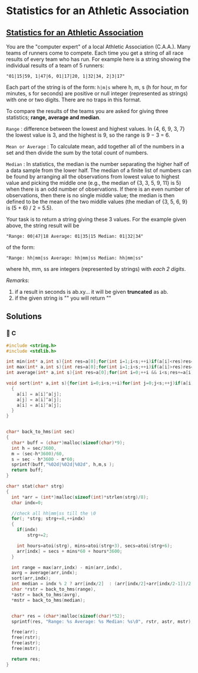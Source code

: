 # Statistics for an Athletic Association

## [Statistics for an Athletic Association](https://www.codewars.com/kata/55b3425df71c1201a800009c)

You are the "computer expert" of a local Athletic Association \(C.A.A.\). Many teams of runners come to compete. Each time you get a string of all race results of every team who has run. For example here is a string showing the individual results of a team of 5 runners:

`"01|15|59, 1|47|6, 01|17|20, 1|32|34, 2|3|17"`

Each part of the string is of the form: `h|m|s` where h, m, s \(h for hour, m for minutes, s for seconds\) are positive or null integer \(represented as strings\) with one or two digits. There are no traps in this format.

To compare the results of the teams you are asked for giving three statistics; **range, average and median**.

`Range` : difference between the lowest and highest values. In {4, 6, 9, 3, 7} the lowest value is 3, and the highest is 9, so the range is 9 − 3 = 6.

`Mean or Average` : To calculate mean, add together all of the numbers in a set and then divide the sum by the total count of numbers.

`Median` : In statistics, the median is the number separating the higher half of a data sample from the lower half. The median of a finite list of numbers can be found by arranging all the observations from lowest value to highest value and picking the middle one \(e.g., the median of {3, 3, 5, 9, 11} is 5\) when there is an odd number of observations. If there is an even number of observations, then there is no single middle value; the median is then defined to be the mean of the two middle values \(the median of {3, 5, 6, 9} is \(5 + 6\) / 2 = 5.5\).

Your task is to return a string giving these 3 values. For the example given above, the string result will be

`"Range: 00|47|18 Average: 01|35|15 Median: 01|32|34"`

of the form:

`"Range: hh|mm|ss Average: hh|mm|ss Median: hh|mm|ss"`

where hh, mm, ss are integers \(represented by strings\) with _each 2 digits_.

_Remarks_:

1. if a result in seconds is ab.xy... it will be given **truncated** as ab.
2. if the given string is "" you will return ""

## Solutions

### 👴 C

```c
#include <string.h>
#include <stdlib.h>

int min(int* a,int s){int res=a[0];for(int i=1;i<s;++i)if(a[i]<res)res=a[i];return res;}
int max(int* a,int s){int res=a[0];for(int i=1;i<s;++i)if(a[i]>res)res=a[i];return res;}
int average(int* a,int s){int res=a[0];for(int i=0;++i && i<s;res+=a[i]);return res/s;}

void sort(int* a,int s){for(int i=0;i<s;++i)for(int j=0;j<s;++j)if(a[i]<a[j])
  {   
    a[i] = a[i]^a[j];
    a[j] = a[i]^a[j];
    a[i] = a[i]^a[j];
  } 
}


char* back_to_hms(int sec)
{
  char* buff = (char*)malloc(sizeof(char)*9);
  int h = sec/3600,
  m = (sec-h*3600)/60,
  s = sec - h*3600 - m*60;
  sprintf(buff,"%02d|%02d|%02d", h,m,s );
  return buff;
}

char* stat(char* strg)
{  
  int *arr = (int*)malloc(sizeof(int)*strlen(strg)/8);
  char indx=0;

  //check all hh|mm|ss till the \0
  for(; *strg; strg+=8,++indx)
  {
    if(indx)
        strg+=2;

    int hours=atoi(strg), mins=atoi(strg+3), secs=atoi(strg+6);
    arr[indx] = secs + mins*60 + hours*3600;    
  }

  int range = max(arr,indx) - min(arr,indx),
  avrg = average(arr,indx);
  sort(arr,indx);
  int median = indx % 2 ? arr[indx/2]  : (arr[indx/2]+arr[indx/2-1])/2 ;
  char *rstr = back_to_hms(range),
  *astr = back_to_hms(avrg),
  *mstr = back_to_hms(median);


  char* res = (char*)malloc(sizeof(char)*52);
  sprintf(res, "Range: %s Average: %s Median: %s\0", rstr, astr, mstr);

  free(arr); 
  free(rstr);
  free(astr);
  free(mstr);

  return res;
}
```

